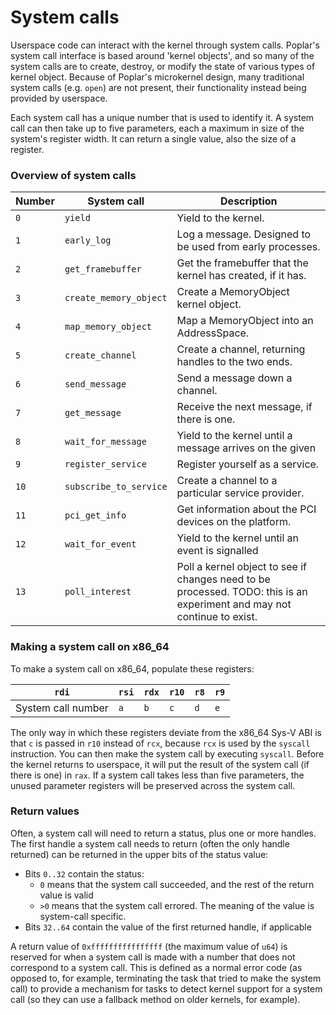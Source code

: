 # System calls
Userspace code can interact with the kernel through system calls. Poplar's system call interface is based around
'kernel objects', and so many of the system calls are to create, destroy, or modify the state of various types of
kernel object. Because of Poplar's microkernel design, many traditional system calls (e.g. `open`) are not present,
their functionality instead being provided by userspace.

Each system call has a unique number that is used to identify it. A system call can then take up to five
parameters, each a maximum in size of the system's register width. It can return a single value, also the size of
a register.

### Overview of system calls

| Number    | System call               | Description                                                           |
|-----------|---------------------------|-----------------------------------------------------------------------|
| `0`       | `yield`                   | Yield to the kernel.                                                  |
| `1`       | `early_log`               | Log a message. Designed to be used from early processes.              |
| `2`       | `get_framebuffer`         | Get the framebuffer that the kernel has created, if it has.           |
| `3`       | `create_memory_object`    | Create a MemoryObject kernel object.                                  |
| `4`       | `map_memory_object`       | Map a MemoryObject into an AddressSpace.                              |
| `5`       | `create_channel`          | Create a channel, returning handles to the two ends.                  |
| `6`       | `send_message`            | Send a message down a channel.                                        |
| `7`       | `get_message`             | Receive the next message, if there is one.                            |
| `8`       | `wait_for_message`        | Yield to the kernel until a message arrives on the given              |
| `9`       | `register_service`        | Register yourself as a service.                                       |
| `10`      | `subscribe_to_service`    | Create a channel to a particular service provider.                    |
| `11`      | `pci_get_info`            | Get information about the PCI devices on the platform.                |
| `12`      | `wait_for_event`          | Yield to the kernel until an event is signalled                       |
| `13`      | `poll_interest`           | Poll a kernel object to see if changes need to be processed. TODO: this is an experiment and may not continue to exist. |

### Making a system call on x86_64
To make a system call on x86_64, populate these registers:

| `rdi`                 | `rsi` | `rdx` | `r10` | `r8`  | `r9`  |
|-----------------------|-------|-------|-------|-------|-------|
| System call number    | `a`   | `b`   | `c`   | `d`   | `e`   |

The only way in which these registers deviate from the x86_64 Sys-V ABI is that `c` is passed in `r10` instead of
`rcx`, because `rcx` is used by the `syscall` instruction.  You can then make the system call by executing
`syscall`. Before the kernel returns to userspace, it will put the result of the system call (if there is one) in
`rax`. If a system call takes less than five parameters, the unused parameter registers will be preserved across
the system call.

### Return values
Often, a system call will need to return a status, plus one or more handles. The first handle a system call needs
to return (often the only handle returned) can be returned in the upper bits of the status value:
* Bits `0..32` contain the status:
    - `0` means that the system call succeeded, and the rest of the return value is valid
    - `>0` means that the system call errored. The meaning of the value is system-call specific.
* Bits `32..64` contain the value of the first returned handle, if applicable

A return value of `0xffffffffffffffff` (the maximum value of `u64`) is reserved for when a system call is made with
a number that does not correspond to a system call. This is defined as a normal error code (as opposed to, for
example, terminating the task that tried to make the system call) to provide a mechanism for tasks to detect kernel
support for a system call (so they can use a fallback method on older kernels, for example).
